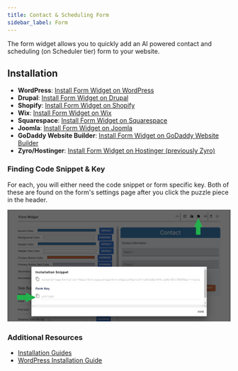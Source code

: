 ```yaml
---
title: Contact & Scheduling Form
sidebar_label: Form
---
```


The form widget allows you to quickly add an AI powered contact and scheduling (on Scheduler tier) form to your website.

## Installation

- **WordPress**: [Install Form Widget on WordPress](/help/install/wordpress)
- **Drupal**: [Install Form Widget on Drupal](/help/install/drupal)
- **Shopify**: [Install Form Widget on Shopify](/help/install/shopify)
- **Wix**: [Install Form Widget on Wix](/help/install/wix)
- **Squarespace**: [Install Form Widget on Squarespace](/help/install/squarespace)
- **Joomla**: [Install Form Widget on Joomla](/help/install/joomla)
- **GoDaddy Website Builder**: [Install Form Widget on GoDaddy Website Builder](/help/install/godaddy)
- **Zyro/Hostinger**: [Install Form Widget on Hostinger (previously Zyro)](/help/install/zyro)

### Finding Code Snippet & Key

For each, you will either need the code snippet or form specific key. Both of these are found on the form's settings page after you click the puzzle piece in the header.

<div className="centered-image-container">
<img src="/img/channel/form/form-widget-find-key.png" alt="Widget Key"/>
</div>

### Additional Resources

- [Installation Guides](/help/install/)
- [WordPress Installation Guide](/help/install/wordpress)
